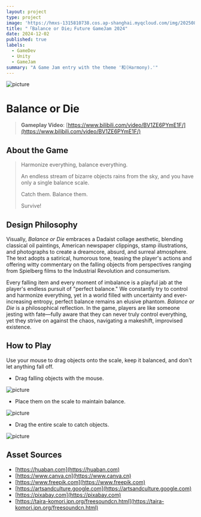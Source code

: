```yaml
---
layout: project
type: project
image: 'https://hmxs-1315810738.cos.ap-shanghai.myqcloud.com/img/202508302254960.png'
title: "「Balance or Die」Future GameJam 2024"
date: 2024-12-02
published: true
labels:
  - GameDev
  - Unity
  - GameJam
summary: "A Game Jam entry with the theme '和(Harmony).'"
---
```


<img class="my-markdowm-img" src="https://hmxs-1315810738.cos.ap-shanghai.myqcloud.com/img/202508302254960.png" alt="picture">

# Balance or Die

> **Gameplay Video**: [https://www.bilibili.com/video/BV1ZE6PYmE1F/](https://www.bilibili.com/video/BV1ZE6PYmE1F/)

## About the Game

> Harmonize everything, balance everything.
>
> An endless stream of bizarre objects rains from the sky, and you have only a single balance scale.
>
> Catch them. Balance them.
>
> Survive!

## Design Philosophy

Visually, *Balance or Die* embraces a Dadaist collage aesthetic, blending classical oil paintings, American newspaper clippings, stamp illustrations, and photographs to create a dreamcore, absurd, and surreal atmosphere. The text adopts a satirical, humorous tone, teasing the player's actions and offering witty commentary on the falling objects from perspectives ranging from Spielberg films to the Industrial Revolution and consumerism.

Every falling item and every moment of imbalance is a playful jab at the player's endless pursuit of "perfect balance." We constantly try to control and harmonize everything, yet in a world filled with uncertainty and ever-increasing entropy, perfect balance remains an elusive phantom. *Balance or Die* is a philosophical reflection. In the game, players are like someone jesting with fate—fully aware that they can never truly control everything, yet they strive on against the chaos, navigating a makeshift, improvised existence.

## How to Play

Use your mouse to drag objects onto the scale, keep it balanced, and don't let anything fall off.

- Drag falling objects with the mouse.

<img class="my-markdowm-img" src="https://hmxs-1315810738.cos.ap-shanghai.myqcloud.com/img/202412021425845.png" alt="picture">

- Place them on the scale to maintain balance.

<img class="my-markdowm-img" src="https://hmxs-1315810738.cos.ap-shanghai.myqcloud.com/img/202412021427033.png" alt="picture">

- Drag the entire scale to catch objects.

<img class="my-markdowm-img" src="https://hmxs-1315810738.cos.ap-shanghai.myqcloud.com/img/202412021428714.png" alt="picture">

## Asset Sources

- [https://huaban.com](https://huaban.com)
- [https://www.canva.cn](https://www.canva.cn)
- [https://www.freepik.com](https://www.freepik.com)
- [https://artsandculture.google.com](https://artsandculture.google.com)
- [https://pixabay.com](https://pixabay.com)
- [https://taira-komori.jpn.org/freesoundcn.html](https://taira-komori.jpn.org/freesoundcn.html)

